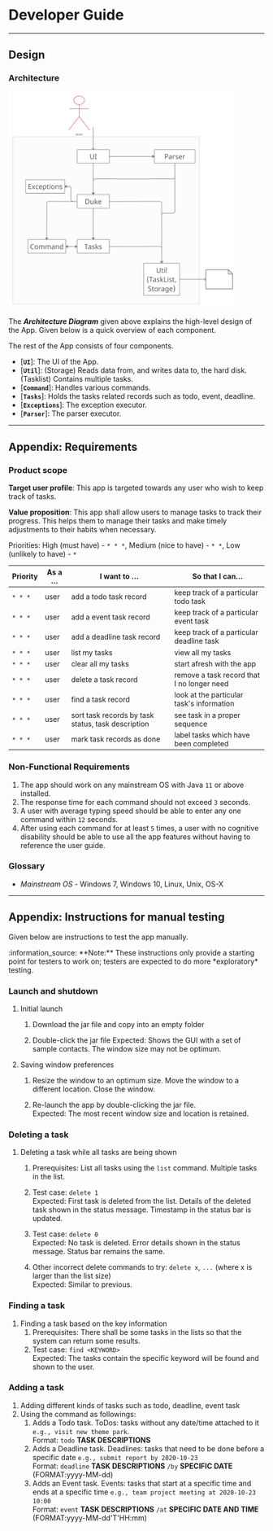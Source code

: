 # Developer Guide


--------------------------------------------------------------------------------------------------------------------

## **Design**
### Architecture
<img src="images/ArchitectureDiagram.png" width="450" />

The ***Architecture Diagram*** given above explains the high-level design of the App. Given below is a quick overview of each component.

The rest of the App consists of four components.

* [**`UI`**]: The UI of the App.
* [**`Util`**]: (Storage) Reads data from, and writes data to, the hard disk. (Tasklist) Contains multiple tasks.
* [**`Command`**]: Handles various commands.
* [**`Tasks`**]: Holds the tasks related records such as todo, event, deadline.
* [**`Exceptions`**]: The exception executor.
* [**`Parser`**]: The parser executor.


--------------------------------------------------------------------------------------------------------------------

## **Appendix: Requirements**
### Product scope

**Target user profile**: This app is targeted towards any user who wish to keep track of tasks.

**Value proposition**: This app shall allow users to manage tasks to track their progress.
This helps them to manage their tasks and make timely adjustments to their habits when necessary.

Priorities: High (must have) - `* * *`, Medium (nice to have) - `* *`, Low (unlikely to have) - `*`

| Priority | As a …​                                    | I want to …​                                | So that I can…​                                             |
| -------- | ---------- | ------------------------------------------------ | ---------------------------------------------------------------------- |
| `* * *`  | user    | add a todo task record               | keep track of a particular todo task                        |
| `* * *`  | user    | add a event task record               | keep track of a particular event task                        |
| `* * *`  | user    | add a deadline task record             | keep track of a particular deadline task                        |
|`* * *`   | user    |list my tasks                         |view all my tasks|
|`* * *`   | user    |clear all my tasks                         |start afresh with the app|
| `* * *`  | user    | delete a task record                      | remove a task record that I no longer need                        |
| `* * *`  | user     | find a task record                  | look at the particular task's information                          |
| `* * *`  | user     | sort task records by task status, task description | see task in a proper sequence                         |
| `* * *`  | user     | mark task records as done | label tasks which have been completed                         |



### Non-Functional Requirements

1. The app should work on any mainstream OS with Java `11` or above installed.
2. The response time for each command should not exceed `3` seconds.
3. A user with average typing speed should be able to enter any one command within `12` seconds.
4. After using each command for at least `5` times, a user with no cognitive disability should be able to
   use all the app features without having to reference the user guide.


### Glossary

* *Mainstream OS* - Windows 7, Windows 10, Linux, Unix, OS-X

--------------------------------------------------------------------------------------------------------------------

## **Appendix: Instructions for manual testing**

Given below are instructions to test the app manually.

<div markdown="span" class="alert alert-info">:information_source: **Note:** These instructions only provide a starting point for testers to work on;
testers are expected to do more *exploratory* testing.

</div>

### Launch and shutdown

1. Initial launch

    1. Download the jar file and copy into an empty folder

    1. Double-click the jar file Expected: Shows the GUI with a set of sample contacts. The window size may not be optimum.

1. Saving window preferences

    1. Resize the window to an optimum size. Move the window to a different location. Close the window.

    1. Re-launch the app by double-clicking the jar file.<br>
       Expected: The most recent window size and location is retained.



### Deleting a task

1. Deleting a task while all tasks are being shown

    1. Prerequisites: List all tasks using the `list` command. Multiple tasks in the list.

    1. Test case: `delete 1`<br>
       Expected: First task is deleted from the list. Details of the deleted task shown in the status message. Timestamp in the status bar is updated.

    1. Test case: `delete 0`<br>
       Expected: No task is deleted. Error details shown in the status message. Status bar remains the same.

    1. Other incorrect delete commands to try: `delete x`, `...` (where x is larger than the list size)<br>
       Expected: Similar to previous.


### Finding a task
1. Finding a task based on the key information
    1. Prerequisites: There shall be some tasks in the lists so that the system can return some results.
    1. Test case: `find <KEYWORD>`<br>
      Expected: The tasks contain the specific keyword will be found and shown to the user.


### Adding a task
1. Adding different kinds of tasks such as todo, deadline, event task
1. Using the command as followings:
    1. Adds a Todo task. ToDos: tasks without any date/time attached to it `e.g., visit new theme park`. <br>
       Format: `todo` **TASK DESCRIPTIONS**
    1. Adds a Deadline task. Deadlines: tasks that need to be done before a specific date `e.g., submit report by 2020-10-23` <br>
       Format: `deadline` **TASK DESCRIPTIONS** `/by` **SPECIFIC DATE** (FORMAT:yyyy-MM-dd)
    1. Adds an Event task. Events: tasks that start at a specific time and ends at a specific time `e.g., team project meeting at 2020-10-23 10:00`<br>
       Format: `event` **TASK DESCRIPTIONS** `/at` **SPECIFIC DATE AND TIME** (FORMAT:yyyy-MM-dd'T'HH:mm)